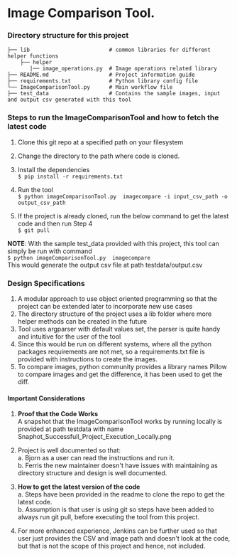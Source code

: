 # Image Comparison Tool. 

### Directory structure for this project

    ├── lib                         # common libraries for different helper functions
        ├── helper 
           |── image_operations.py  # Image operations related library     
    ├── README.md                   # Project information guide
    ├── requirements.txt            # Python library config file
    └── ImageComparisonTool.py      # Main workflow file 
    ├── test_data                   # Contains the sample images, input and output csv generated with this tool



### Steps to run the ImageComparisonTool and how to fetch the latest code

1. Clone this git repo at a specified path on your filesystem
2. Change the directory to the path where code is cloned.
3. Install the dependencies  \
   `$ pip install -r requirements.txt`
4. Run the tool \
   `$ python imageComparisonTool.py  imagecompare -i input_csv_path -o output_csv_path`  
 
5. If the project is already cloned, run the below command to get the latest code and then run Step 4 \
   `$ git pull`   
  

****NOTE****: With  the sample test_data provided with this project, this tool can simply be run with command \
   `$ python imageComparisonTool.py  imagecompare`  
   This would generate the output csv file at path testdata/output.csv
        


### Design Specifications

1. A modular approach to use object oriented programming so that the project can be extended later to incorporate new use cases
2. The directory structure of the project uses a lib folder where more helper methods can be created in the future
3. Tool uses argparser with default values set, the parser is quite handy and intuitive for the user of the tool
4. Since this would be run on different systems, where all the python packages requirements are not met, so a requirements.txt file is provided with instructions to create the images.
5. To compare images, python community provides a library names Pillow to compare images and get the difference, it has been used to get the diff.

#### Important Considerations

1. **Proof that the Code Works** \
   A snapshot that the ImageComparisonTool works by running locally is provided at path testdata with name Snaphot_Successfull_Project_Execution_Locally.png
2. Project is well documented so that: \
  a. Bjorn as a user can read the instructions and run it. \
  b. Ferris the new maintainer doesn't have issues with maintaining as directory structure and design is well documented. 

3. ****How to get the latest version of the code**** \
 a. Steps have been provided in the readme to clone the repo to get the latest code. \
 b. Assumption is that user is using git so steps have been added to always run git pull, before executing the tool from this project.

4. For more enhanced experience, Jenkins can be further used  so that user just provides the CSV and image path and doesn't look at the code, but that is not the scope of this project and hence, not included.


